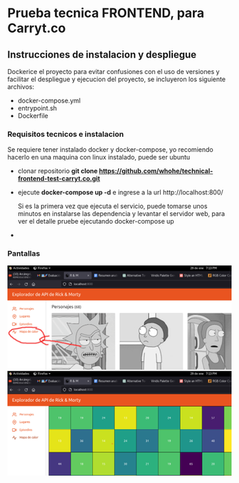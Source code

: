 
# Prueba tecnica FRONTEND, para Carryt.co

## Instrucciones de instalacion y despliegue
Dockerice el proyecto para evitar confusiones con el uso de versiones y facilitar el despliegue y ejecucion del proyecto, se incluyeron los siguiente archivos:
* docker-compose.yml
* entrypoint.sh
* Dockerfile

### Requisitos tecnicos e instalacion 
Se requiere tener instalado docker y docker-compose, yo recomiendo hacerlo en una maquina con linux instalado, puede ser ubuntu 
* clonar repositorio **git clone https://github.com/whohe/technical-frontend-test-carryt.co.git**
* ejecute **docker-compose up -d** e ingrese a la url http://localhost:800/
    
   Si es la primera vez que ejecuta el servicio, puede tomarse unos minutos en instalarse las dependencia y levantar el servidor web, para ver el detalle pruebe ejecutando docker-compose up 
*
### Pantallas

![Aquí la descripción de la imagen por si no carga](one.png)
![Aquí la descripción de la imagen por si no carga](two.png)


